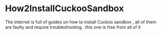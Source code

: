# How2InstallCuckooSandbox
The internet is full of guides on how to install Cuckoo sandbox , all of them are faulty and require troubleshooting . this one is free from all of it
